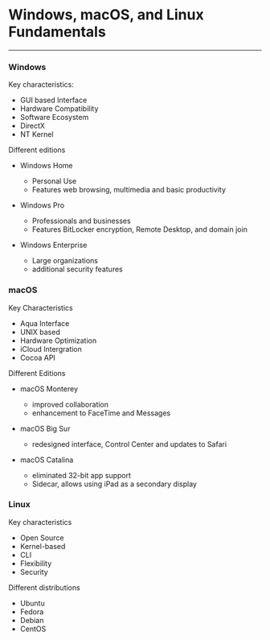 # Windows, macOS, and Linux Fundamentals
---

### Windows
Key characteristics:
* GUI based Interface
* Hardware Compatibility
* Software Ecosystem
* DirectX
* NT Kernel

Different editions
* Windows Home
    * Personal Use
    * Features web browsing, multimedia and basic productivity

* Windows Pro
    * Professionals and businesses
    * Features BitLocker encryption, Remote Desktop, and domain join

* Windows Enterprise
    * Large organizations
    * additional security features

### macOS
Key Characteristics
* Aqua Interface
* UNIX based
* Hardware Optimization
* iCloud Intergration
* Cocoa API

Different Editions
* macOS Monterey
    * improved collaboration
    * enhancement to FaceTime and Messages

* macOS Big Sur
    * redesigned interface, Control Center and updates to Safari

* macOS Catalina
    * eliminated 32-bit app support 
    * Sidecar, allows using iPad as a secondary display

### Linux
Key characteristics
* Open Source
* Kernel-based
* CLI
* Flexibility
* Security

Different distributions
* Ubuntu
* Fedora
* Debian
* CentOS